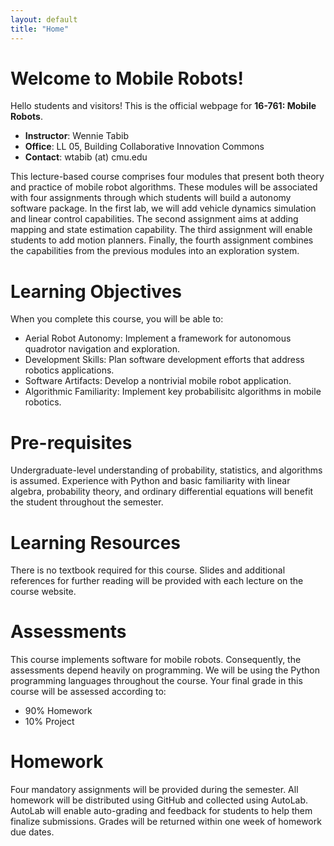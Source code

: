 ```yaml
---
layout: default
title: "Home"
---
```


# Welcome to Mobile Robots!

Hello students and visitors! This is the official webpage for
**16-761: Mobile Robots**.

- **Instructor**: Wennie Tabib
- **Office**: LL 05, Building Collaborative Innovation Commons
- **Contact**: wtabib (at) cmu.edu

This lecture-based course comprises four modules that present both
theory and practice of mobile robot algorithms. These modules will be
associated with four assignments through which students will build a
autonomy software package. In the first lab, we will add vehicle
dynamics simulation and linear control capabilities.  The second
assignment aims at adding mapping and state estimation capability. The
third assignment will enable students to add motion planners. Finally,
the fourth assignment combines the capabilities from the previous
modules into an exploration system.


# Learning Objectives
When you complete this course, you will be able to:
* Aerial Robot Autonomy: Implement a framework for autonomous quadrotor navigation and exploration.
* Development Skills: Plan software development efforts that address robotics applications.
* Software Artifacts: Develop a nontrivial mobile robot application.
* Algorithmic Familiarity: Implement key probabilisitc algorithms in mobile robotics.

# Pre-requisites
Undergraduate-level understanding of probability, statistics, and
algorithms is assumed. Experience with Python and basic familiarity
with linear algebra, probability theory, and ordinary differential
equations will benefit the student throughout the semester.

# Learning Resources
There is no textbook required for this course. Slides and additional
references for further reading will be provided with each lecture on
the course website.

# Assessments
This course implements software for mobile robots. Consequently, the
assessments depend heavily on programming. We will be using the Python
programming languages throughout the course. Your final grade in this
course will be assessed according to:

* 90% Homework
* 10% Project

# Homework
Four mandatory assignments will be provided during the semester. All
homework will be distributed using GitHub and collected using
AutoLab. AutoLab will enable auto-grading and feedback for students to
help them finalize submissions. Grades will be returned within one
week of homework due dates.
